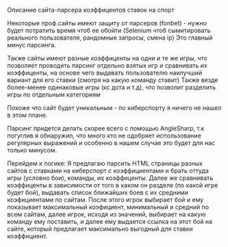 Описание сайта-парсера коэффицентов ставок на спорт

Некоторые проф.сайты имеют защиту от парсеров (fonbet) - нужно будет потратить время чтоб ее обойти (Selenium чтоб сымитировать реального пользователя, рандомные запросы, смена ip)
Это главный минус парсинга.

Также сайты имеют разные коэффиценты на одни и те же игры, что позволяет проводить парсинг отдельно взятых игр и сравнивать их коэффиценты, на основе чего выдавать пользователю наилучший вариант для его ставки (смотря на какую команду ставит)
Также везде более-менее одинаковые игры (кс дота и т.д), что позволит разделить игры по отдельным категориям

Похоже что сайт будет уникальным - по киберспорту я ничего не нашел в этом плане.

Парсинг придется делать скорее всего с помощью AngleSharp, т.к погуглив я обнаружил, что много кто не одобряет использование регулярных выражений и особенно в нашем случае это будет для нас только минусом.

Перейдем к логике: Я предлагаю парсить HTML страницы разных сайтов с ставками на киберспорт с коэффициентами и брать оттуда игры (условно бои), команды, их коэффиценты. 
Далее же сравнивать коэффиценты в зависимости от того в каком он разделе (по какой игре будет бой), выдавать список ближайших боев с их средними коэфициентами по сайтам.
После этого игрок выбирает бой и ему показывает максимальный коэфициент, минимальный и средний по всем сайтам, далее игрок, исходя из значений, выбирает на какую команду ему поставить,
и далее ему выдается ссылка на этот бой на сайте, который предлагает максимально выгодный для ставки коэффициент.

